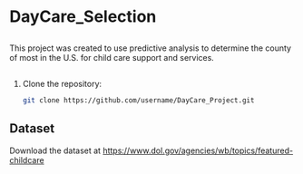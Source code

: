 # DayCare_Selection

##
This project was created to use predictive analysis to determine the county of most in the U.S. for child care support and services.

##
1. Clone the repository:
   ```bash
   git clone https://github.com/username/DayCare_Project.git

## Dataset
Download the dataset at https://www.dol.gov/agencies/wb/topics/featured-childcare
   
